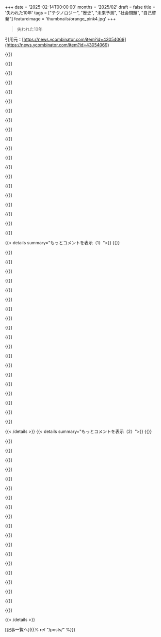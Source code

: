 +++
date = '2025-02-14T00:00:00'
months = '2025/02'
draft = false
title = '失われた10年'
tags = ["テクノロジー", "歴史", "未来予測", "社会問題", "自己啓発"]
featureimage = 'thumbnails/orange_pink4.jpg'
+++

> 失われた10年

引用元：[https://news.ycombinator.com/item?id=43054069](https://news.ycombinator.com/item?id=43054069)

{{<matomeQuote body="19、20歳の頃、バーテンダーしてたんだけど、中のイベントでカップルが僕を見てたんだ。近づいてきて、息子に似てるって言われた。その子は亡くなったらしく、どんなに辛い顔をしてたか忘れない。友人も10ヶ月で息子を亡くして、11歳になるはずなのに、重い心を抱えて生きてる。そんな痛みは誰にも味わってほしくないね。" userName="lemonberry" createdAt="2025-02-15T00:01:07" color="#45d325">}}

{{<matomeQuote body="『ロード・オブ・ザ・リング/二つの塔』で、セオデン王が“子供を埋める必要はない”と悲しみを表現するんだ。大学時代はその意味が分からなかったけど、子供ができてからじゃないと理解できない。OPの投稿を読むとき、彼らの悲しみが長く残る。愛の未消費が悲しみなんだろうね。OPに勇気と続く優しさを願うよ。" userName="vishnugupta" createdAt="2025-02-15T04:36:29" color="#ff5c5c">}}

{{<matomeQuote body="年齢や人生のステージで物事の響き方が全然違うよね。高校の頃は『What Dreams May Come』が好きだったけど、結婚して子供ができて再度見たら全然違った。突然子供を二人亡くす話だったなんて、当時は全く分からなかった。20年後はまったく違う映画になってた。" userName="Syonyk" createdAt="2025-02-15T05:00:56" color="#45d325">}}

{{<matomeQuote body="良い投稿だね、本当に子供ができると物事がものすごく響く。インドで津波で娘を失った父親の写真を見たとき、同じ年頃の娘がいるから号泣したことがある。" userName="UberFly" createdAt="2025-02-15T06:20:02" color="#38d3d3">}}

{{<matomeQuote body="良い投稿だね、子供がいると物事が本当に重たく感じる。インドの母親が二人の子供を失った話も心に響く。子供ができて、その映像がトラウマになった。子供がいなくても、他人の悲しみを軽んじる人がいる。" userName="ignoramous" createdAt="2025-02-15T12:44:13" color="#ff5c5c">}}

{{<matomeQuote body="津波のことを思い出す。テレビで見た母親が夫と息子の遺体を見せられるとき、全く感情を表さず、ただ虚ろな眼をしていたのが忘れられない。" userName="rezaprima" createdAt="2025-02-15T15:40:53" color="#785bff">}}

{{<matomeQuote body="子供ができてから、こういう話を聞くとさらに響くよね。でも、それと同時に持っているものに感謝する気持ちも強くなる。日々の生活をもっと楽しもうと思う。亡くなることを忘れずに。" userName="The_Colonel" createdAt="2025-02-15T11:42:16" color="#ff5c5c">}}

{{<matomeQuote body="完全に同意。僕も二人の素晴らしい娘がいるけど、こういう話は心に来る。T. Coraghessan Boyleの短編『CHICXULUB』は親として心に響く作品で、今でも涙が出る。おすすめ。" userName="BlandDuck" createdAt="2025-02-15T16:27:46" color="#785bff">}}

{{<matomeQuote body="おすすめありがとう。確かに辛い内容だった。また10〜15年後に再読しようかな。若い独身者としては重いからね。ここにリンクもあるよ： https://www.newyorker.com/magazine/2004/03/01/chicxulub" userName="zubairshaik" createdAt="2025-02-15T17:36:59" color="">}}

{{<matomeQuote body="＞“Grief = unspent love”本当に心に響くね。これは大切にしておくよ。" userName="Obscurity4340" createdAt="2025-02-15T10:48:38" color="#785bff">}}

{{<matomeQuote body="息子が生まれてから3ヶ月後に2023年のトルコ・シリア地震のニュースを見たんだ。当時1999年の地震を経験して強いと思ってたけど、2023年の写真を見て完全に崩れた。一枚の子供の墓におもちゃのヘリコプターが乗っていて、その名前が息子と同じだったから。" userName="egeozcan" createdAt="2025-02-15T15:05:07" color="#45d325">}}

{{<matomeQuote body="時には、危機に集中している時はうまくやれるけど、安全な時には気を緩めてしまってうまくいかないこともあるよね。彼が元気でいることを願ってる。" userName="plagiarist" createdAt="2025-02-15T20:45:59" color="">}}

{{<matomeQuote body="そうだね。彼は今は元気だよ、心配してくれてありがとう。" userName="egeozcan" createdAt="2025-02-16T08:25:59" color="#ff33a1">}}

{{<matomeQuote body="3歳半で先天性の病気で犬を失ったことがあるけど、その時はもう辛かったなぁ。特に子供の死に直面すると、周りがどう反応するのかを想像するだけでも怖い。著者はセラピストがいるみたいだけど、ずっと必要だったかどうか気になる。" userName="hinkley" createdAt="2025-02-15T00:31:45" color="">}}

{{<matomeQuote body="彼はRebeccaや家族のことを早い段階から書いてたはずだよ。悲しみは波のように訪れるし、特に16歳の誕生日はアメリカでは大きな出来事だから余計に悲しみが強調される。16年前に母を失ったけど、今でも時折何かが彼女を思い出させる。" userName="lemonberry" createdAt="2025-02-15T01:26:22" color="#ff5733">}}

{{<matomeQuote body="犬を失うのも他の喪失と同じくらいの痛みがあることがある、特に日常生活での絆が強い場合はね。失うことは共通の痛みで、痛みがどれだけ続くかは人それぞれ。蓮の球のような痛みを例えた友人の話が印象的。" userName="AdieuToLogic" createdAt="2025-02-15T01:57:12" color="#785bff">}}

{{<matomeQuote body="あなたの投稿が他の人を軽んじているとは思っていないよ。私が言いたかったのは、喪失は共通の痛みが常に伴うってこと。" userName="AdieuToLogic" createdAt="2025-02-15T03:48:08" color="">}}

{{<matomeQuote body="犬を失う痛みは普遍的だと思う。この痛みをうまく表現したレナード・コーエンの”Everybody knows”の一節が素敵だね。私も親と犬を同時に失ったことがあるから、心から共感する。" userName="fipar" createdAt="2025-02-15T03:40:22" color="#38d3d3">}}

{{<matomeQuote body="昔は子供を失うことが一般的だったけど、それでも悲しみは今と同じくらい大きかった。昔の人々は神に慰めを求めていたんだ。" userName="ignoramous" createdAt="2025-02-15T02:00:53" color="">}}

{{<matomeQuote body="モーツァルトの両親の話を思い出させるね。彼らの最初の3人の子供が1歳未満で亡くなったというのは想像もできない。" userName="The_Colonel" createdAt="2025-02-15T11:32:34" color="">}}

{{< details summary="もっとコメントを表示（1）">}}
{{<matomeQuote body="どういうこと？彼らは神の正義を疑っているわけでも、子供の喪失が罪や不義のせいだと言っているわけでもないよ。" userName="Syonyk" createdAt="2025-02-15T05:45:48" color="">}}

{{<matomeQuote body="＞あれはただの犬だった。どの本だったか忘れたけど、自伝の中で著者は自分の”リアルマン”な父親を、人生で泣いたのを3回しか見たことがない人として描写していた。奥さんが亡くなったとき、父親は冷静で公の場で悲しみを見せなかった。でもお気に入りの犬が死んだときは、泣き崩れてしまった。犬に対する悲しみを理解できない人は、犬を飼ったことがないんだろうな。" userName="red_admiral" createdAt="2025-02-15T10:09:58" color="#ff5733">}}

{{<matomeQuote body="少しおかしいことだけど、6歳のときに父親が亡くなって、その時は悲しみを表現するのがかなり難しかった。5年後に飼っていた金魚が死んだ時は、もう大泣きしてしまった。こういうことは、いつも予想外のタイミングで訪れるものなんだ。" userName="iamacyborg" createdAt="2025-02-15T10:45:57" color="">}}

{{<matomeQuote body="大学のときに未練があった恋があったけど、結局諦めて他の人とデートを始めた。二番目の女の子に友達以上にはなれないと言われたとき、夜は不機嫌だったけど、家に帰ったら崩れ落ちた。彼女とは合わなかったと思うけど、理由も分からずに揺れてしまったんだ。最終的に自分が悲しんでいたのは彼女じゃなくて、過去の喪失に対してだったと気づいた。" userName="hinkley" createdAt="2025-02-16T19:31:20" color="#ff5733">}}

{{<matomeQuote body="新しい悲しみが来ると、古い悲しみも一緒にやってくることが多い。新たな悲しみを悼むのは、過去の悲しみとも絡み合っているよ。" userName="svieira" createdAt="2025-02-15T16:39:15" color="#ff33a1">}}

{{<matomeQuote body="ダウンボートされるかもしれないけど、『リアルマン』で奥さんが亡くなっても泣かないっていうのは、犬への愛情よりも、微妙な”マチズモ”やパトリアルキーについてのことだと思う。" userName="darkwater" createdAt="2025-02-15T10:41:15" color="">}}

{{<matomeQuote body="悲しみって複雑で個人的なもので、誰かの期待に合わせることじゃない。犬を失うのは特別で、彼らは無条件の慰めを与えてくれるから、人との関係よりもずっとシンプルなんだ。" userName="luluthefirst" createdAt="2025-02-15T13:38:38" color="">}}

{{<matomeQuote body="私は愛しくて、抱きしめてくれる猫を飼っていたけど、先天的な欠陥で1年と7ヶ月しか生きられなかった。2年半前に失った今でも、数週間に一度は泣いてしまうし、毎日のように思い出す。もし子供ができたとき、猫との経験が私を不安で過保護な親にさせるんじゃないかと心配している。" userName="kelnos" createdAt="2025-02-16T00:51:04" color="#ff33a1">}}

{{<matomeQuote body="大学生になると、家族の誰かが初めて亡くなることが増えてくる。祖父母や親戚など。友人たちの中でも、悲しみに打ちひしがれたり、逆に頑丈だったり。一つの特徴としてペットを失った人は、人間の死に対処する準備ができていたみたい。ペットを持っていなかった人は逆に苦しむことが多かった。" userName="hinkley" createdAt="2025-02-16T01:20:10" color="#ff5c5c">}}

{{<matomeQuote body="親友の息子が不注意な保育所のせいで亡くなった。彼は自分のベッドから逃げ出して、なんとかしてしまった。友人からそのことを聞いたのは5年前だけど、毎日思い出してしまう。これがきっかけで、全く不安を感じなかった私が今では不安症になり、7歳の娘の呼吸を毎晩チェックせずにはいられない。どうしてこんなことが起こったんだろう。" userName="kshahkshah" createdAt="2025-02-15T02:58:19" color="#785bff">}}

{{<matomeQuote body="約100年前には、平均的な家族が半分の子供を埋めていたことを思い出して。" userName="llm_trw" createdAt="2025-02-15T04:13:26" color="">}}

{{<matomeQuote body="上流階級は子供が数歳になるまで名前をつけなかったって話を読んだな。病気の危険を乗り越えた後に名前を付けてたみたい。" userName="djeastm" createdAt="2025-02-15T11:45:21" color="">}}

{{<matomeQuote body="うちの父の故郷の墓地には子供専用の大きな区画があって、田舎での生活は厳しかったんだよ。これは普通のことだった。" userName="anal_reactor" createdAt="2025-02-15T07:50:00" color="#45d325">}}

{{<matomeQuote body="墓地を歩いてた時、同じ日に亡くなった兄弟の名前が刻まれた石碑を見たことがある。下には「全員が去った」と簡潔に書かれてて、悲しみが伝わってくる。今、自分に子供がいるから、なおさらそのことを考えちゃうよ。" userName="arrowsmith" createdAt="2025-02-15T10:35:08" color="#ff33a1">}}

{{<matomeQuote body="昔、EricがSeattleで危機にある人々のためにデザインすることについてプレゼンをしてた。自分の娘が緊急治療室に行ったときの話を例に出して、病院のウェブサイトがどれだけ容易に読めて使いやすいべきかを訴えてた。その弱さを見せたことがすごく感動的だった。" userName="adamcblodgett" createdAt="2025-02-15T05:39:43" color="#38d3d3">}}

{{<matomeQuote body="俺のノートはもう無いけど、Ericがここでいくつか取ったみたいだ：<br>https://meyerweb.com/eric/thoughts/2016/01/25/designing-for-...<br>このトークの映像:<br>https://www.youtube.com/watch?v=qyZq6v3vZqo" userName="adamcblodgett" createdAt="2025-02-18T22:47:51" color="">}}

{{<matomeQuote body="Ericのブログ記事には'rebeccapurple'って呼び名の理由が書かれてるよ。見てみて：<br>https://meyerweb.com/eric/thoughts/2014/06/19/rebeccapurple/" userName="canucker2016" createdAt="2025-02-15T00:48:33" color="">}}

{{<matomeQuote body="＞「ほぼ12時間の間、彼女は6歳だった」<br>これは詩的で、心が痛む一文だね。" userName="knome" createdAt="2025-02-15T02:47:40" color="#ff33a1">}}

{{<matomeQuote body="遅ればせながらの補足（上の引用に対する背景）:<br>＞「彼女が亡くなる数週間前、Rebeccaは自分が6歳になるところだと教えてくれた。6歳になったら誰にでもRebeccaと呼んでほしいって。」" userName="canucker2016" createdAt="2025-02-15T14:36:52" color="#38d3d3">}}

{{<matomeQuote body="心に響く、そして美しい。" userName="wut-wut" createdAt="2025-02-15T03:22:25" color="#785bff">}}


{{< /details >}}
{{< details summary="もっとコメントを表示（2）">}}
{{<matomeQuote body="＞このブログポストを読んでみて！”Eric Meyerの娘Rebeccaについてのブログがあるよ。詳しくはリンクを見てね。”" userName="canucker2016" createdAt="2025-02-15T00:50:23" color="">}}

{{<matomeQuote body="正直、読むのが無理だわ。ブログのタイトルだけで感情的になっちゃった。若い頃は何でも平気だったのに、年を取るごとに共感できることが増えて、全てがより強く響いてくる。" userName="hifikuno" createdAt="2025-02-15T01:33:52" color="#ff5733">}}

{{<matomeQuote body="隣の部屋で赤ちゃんが寝てる時に読むのはまずかった。普段は宗教的じゃないけど、今夜は祈りを捧げるわ。" userName="nerdponx" createdAt="2025-02-15T03:26:17" color="">}}

{{<matomeQuote body="最初から読むことにしたんだけど、癌が再発して、親が娘に死ぬことを伝えなきゃいけないポストで泣いちゃった。休憩を取らざるを得なかった。また読み返すのは無理かも。" userName="kelnos" createdAt="2025-02-16T06:24:40" color="#ff5c5c">}}

{{<matomeQuote body="これを読むのは間違いだった。息子は癌の remission中で、幼少期は化学療法を受けてたから、今夜はきつい夜になる。" userName="CobaltFire" createdAt="2025-02-15T04:21:05" color="#ff5c5c">}}

{{<matomeQuote body="私の娘も leukemiaの remission中で、化学療法を3歳から5歳まで受けてた。暗い考えが浮かんでも、時間と共に薄れていくから。彼女は今10歳で、MMAや乗馬に情熱を持ってる。" userName="orochimaaru" createdAt="2025-02-15T04:41:56" color="#38d3d3">}}

{{<matomeQuote body="うん、B-all。彼は全ての目標を達成したから、再発の可能性は極小だ。でも、私の不安は変わらない。" userName="CobaltFire" createdAt="2025-02-15T15:14:50" color="">}}

{{<matomeQuote body="強く生きてね、友達。君の息子がここにいることで世界はもっと美しいんだから、長くその美しさが続くといいね。" userName="aryonoco" createdAt="2025-02-15T12:49:31" color="#38d3d3">}}

{{<matomeQuote body="Ericが自分の悲しみやその旅を共有してくれることに心から感謝。お父さんになる前から彼の文章に影響を受けてたし、今は嬉しさよりも読むのが辛い。" userName="enobrev" createdAt="2025-02-15T01:23:15" color="#ff33a1">}}

{{<matomeQuote body="非常に感動的だ。子供が3人いて、そのうち1人は養子だが、彼も他の子と同じように感じてる。もし何かあったら、どうやって生きていくのか想像もつかない。" userName="steve_adams_86" createdAt="2025-02-15T01:51:16" color="#38d3d3">}}

{{<matomeQuote body="最初の5年を知らなくても、彼は僕の人生に欠かせない存在だから、その背景を話したかったんだ。意味がある関係だから、言及するのは当然さ。もし何かあったら、本当に悲しいと思う。" userName="steve_adams_86" createdAt="2025-02-16T07:24:04" color="#45d325">}}

{{<matomeQuote body="ネットのおかげで他の人の世界を垣間見ることができる。視点が得られる。" userName="hn666" createdAt="2025-02-14T23:45:43" color="">}}

{{<matomeQuote body="AIが嫌いな理由は、元々人間の思考を知りたくて読んでるからだ。人の考えを伝えるのが文章だと思う。過去の自分や他の人の思考を理解するために書くのが重要なんだ。AIに代わってほしくない。愛情や苦しみのない、ただの生成物じゃ意味がない。" userName="Syonyk" createdAt="2025-02-15T05:10:42" color="#ff5733">}}

{{<matomeQuote body="実際、人が聞くものの大半は他人の考えの寄せ集めなんじゃないか？自分もAI使って人とやり取りして、実際はみんなフィルターかけてるだけだって気づいたんだ。" userName="foxglacier" createdAt="2025-02-16T02:34:41" color="">}}

{{<matomeQuote body="本当にリアルな人じゃないと、インターネットで会話してても判別が難しいよね。そういう距離でのつながりが失われるのは悲しい。" userName="djeastm" createdAt="2025-02-15T11:49:02" color="#ff5c5c">}}

{{<matomeQuote body="あなたのコメントはコメディスキットを思い出させた。Bo Burnhamの”White Woman's Instagram”のように、 clichés を批判したかと思ったら、キャラクターの心に残る投稿で深く感動させられる。" userName="sho_hn" createdAt="2025-02-15T00:48:43" color="#785bff">}}

{{<matomeQuote body="”Inside”は本当に感動的で面白い。今の時代にぴったりの内容だと思う。" userName="Trasmatta" createdAt="2025-02-15T02:15:00" color="">}}

{{<matomeQuote body="なんか無駄なことでストレス溜まってる時、ここに来てる。数分でも他のことを考えたいから。時々こういう投稿を見ると、自分が避けてた問題は、他の誰かが喜んで交換してくれるかもしれないって思い出させられる。自分の問題に少し感謝の気持ちを持てるようになるよ。" userName="chrisfosterelli" createdAt="2025-02-15T01:20:05" color="#ff33a1">}}

{{<matomeQuote body="俺の双子は昨日10歳になったんだ。でも、彼らは三つ子の妊娠の一部として産まれた…人生は本当に過酷で、他の多くの人にも厳しいのは慰めになるのか分からないけど、あなたが大丈夫であればいいな。" userName="nyczomg" createdAt="2025-02-15T04:00:45" color="">}}

{{<matomeQuote body="人生で最もつらい、報われない挑戦；愛する誰かが生きられない中でも、生き続けること。" userName="lijok" createdAt="2025-02-15T01:00:06" color="#ff33a1">}}


{{< /details >}}


[記事一覧へ]({{% ref "/posts/" %}})
